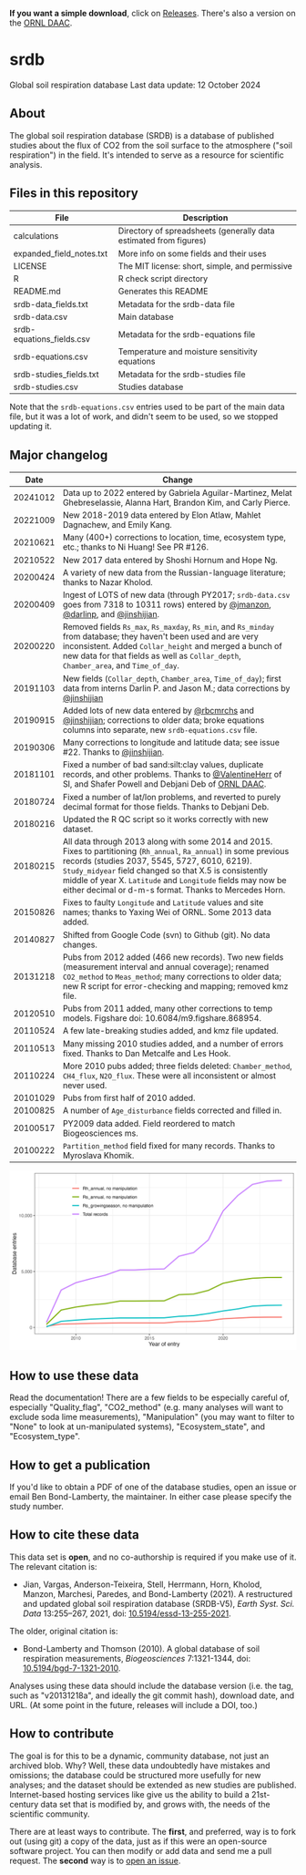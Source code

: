  **If you want a simple download**, click on [Releases](https://github.com/bpbond/srdb/releases).
 There's also a version on the [ORNL DAAC](https://doi.org/10.3334/ORNLDAAC/1235).

# srdb

Global soil respiration database
Last data update: 12 October 2024

## About

The global soil respiration database (SRDB) is a database of published
studies about the flux of CO2 from the soil surface to the atmosphere ("soil 
respiration") in the field. It's intended to serve as a resource for
scientific analysis.

## Files in this repository

File						|	Description
----------------------------|------------------------------------------------
calculations				|	Directory of spreadsheets (generally data estimated from figures)
expanded_field_notes.txt	|	More info on some fields and their uses 
LICENSE                     |   The MIT license: short, simple, and permissive
R							|	R check script directory
README.md					|	Generates this README
srdb-data_fields.txt		|	Metadata for the srdb-data file
srdb-data.csv				|	Main database
srdb-equations_fields.csv	|	Metadata for the srdb-equations file
srdb-equations.csv			|	Temperature and moisture sensitivity equations
srdb-studies_fields.txt		|	Metadata for the srdb-studies file
srdb-studies.csv			|	Studies database

Note that the `srdb-equations.csv` entries used to be part of the main data file,
but it was a lot of work, and didn't seem to be used, so we stopped updating it.

## Major changelog

Date	   	|	Change
-------- | ------------------------------------------------------------
20241012 | Data up to 2022 entered by Gabriela Aguilar-Martinez, Melat Ghebreselassie, Alanna Hart, Brandon Kim, and Carly Pierce.
20221009 | New 2018-2019 data entered by Elon Atlaw, Mahlet Dagnachew, and Emily Kang. 
20210621 | Many (400+) corrections to location, time, ecosystem type, etc.; thanks to Ni Huang! See PR #126.
20210522 | New 2017 data entered by Shoshi Hornum and Hope Ng.
20200424 | A variety of new data from the Russian-language literature; thanks to Nazar Kholod.
20200409 | Ingest of LOTS of new data (through PY2017; `srdb-data.csv` goes from 7318 to 10311 rows) entered by [@jmanzon](https://github.com/jmanzon), [@darlinp](https://github.com/darlinp), and [@jinshijian](https://github.com/jinshijian).
20200220 | Removed fields `Rs_max`, `Rs_maxday`, `Rs_min`, and `Rs_minday` from database; they haven't been used and are very inconsistent. Added `Collar_height` and merged a bunch of new data for that fields as well as `Collar_depth`, `Chamber_area`, and `Time_of_day`.
20191103 | New fields (`Collar_depth`, `Chamber_area`, `Time_of_day`); first data from interns Darlin P. and  Jason M.; data corrections by [@jinshijian](https://github.com/jinshijian)
20190915 | Added lots of new data entered by [@rbcmrchs](https://github.com/rbcmrchs) and [@jinshijian](https://github.com/jinshijian); corrections to older data; broke equations columns into separate, new `srdb-equations.csv` file.
20190306 | Many corrections to longitude and latitude data; see issue #22. Thanks to [@jinshijian](https://github.com/jinshijian).
20181101 | Fixed a number of bad sand:silt:clay values, duplicate records, and other problems. Thanks to [@ValentineHerr](https://github.com/ValentineHerr) of SI, and Shafer Powell and Debjani Deb of [ORNL DAAC](https://daac.ornl.gov).
20180724 | Fixed a number of lat/lon problems, and reverted to purely decimal format for those fields. Thanks to Debjani Deb.
20180216 | Updated the R QC script so it works correctly with new dataset.
20180215 | All data through 2013 along with some 2014 and 2015. Fixes to partitioning (`Rh_annual`, `Ra_annual`) in some previous records (studies 2037, 5545, 5727, 6010, 6219). `Study_midyear` field changed so that X.5 is consistently middle of year X. `Latitude` and `Longitude` fields may now be either decimal or d-m-s format. Thanks to Mercedes Horn.
20150826 | Fixes to faulty `Longitude` and `Latitude` values and site names; thanks to Yaxing Wei of ORNL. Some 2013 data added.
20140827 | Shifted from Google Code (svn) to Github (git). No data changes.
20131218 | Pubs from 2012 added (466 new records).	Two new fields (measurement interval and annual coverage); renamed `CO2_method` to `Meas_method`; many corrections to older data; new R script for error-checking and mapping; removed kmz file.
20120510 | Pubs from 2011 added, many other corrections to temp models. Figshare doi: 10.6084/m9.figshare.868954.
20110524 | A few late-breaking studies added, and kmz file updated.
20110513 | Many missing 2010 studies added, and a number of errors fixed. Thanks to Dan Metcalfe and Les Hook.
20110224 | More 2010 pubs added; three fields deleted: `Chamber_method`, `CH4_flux`, `N2O_flux`. These were all inconsistent or almost never used.
20101029 | Pubs from first half of 2010 added.
20100825 | A number of `Age_disturbance` fields corrected and filled in.
20100517 | PY2009 data added. Field reordered to match Biogeosciences ms.
20100222 | `Partition_method` field fixed for many records. Thanks to Myroslava Khomik.

![A plot of database growth over time](R/growth_plot.png)

## How to use these data

Read the documentation! There are a few fields to be especially careful of, 
especially "Quality_flag", "CO2_method" (e.g. many analyses will want to 
exclude soda lime measurements), "Manipulation" (you may want to filter to 
"None" to look at un-manipulated systems), "Ecosystem_state", 
and "Ecosystem_type".

## How to get a publication

If you'd like to obtain a PDF of one of the database studies, open an issue
or email Ben Bond-Lamberty, the maintainer. 
In either case please specify the study number.                                  

## How to cite these data

This data set is **open**, and no co-authorship is required if you make 
use of it. The relevant citation is:

* Jian, Vargas, Anderson-Teixeira, Stell, Herrmann, Horn, Kholod, Manzon, Marchesi, Paredes, and Bond-Lamberty (2021). A restructured and updated global soil respiration database (SRDB-V5), _Earth Syst. Sci. Data_ 13:255–267, 2021, doi: [10.5194/essd-13-255-2021](https://doi.org/10.5194/essd-13-255-2021).

The older, original citation is:

* Bond-Lamberty and Thomson (2010). A global database of soil respiration measurements, _Biogeosciences_ 7:1321-1344, doi: [10.5194/bgd-7-1321-2010](http://dx.doi.org/10.5194/bgd-7-1321-2010).

Analyses using these data should include the database version (i.e. the tag,
such as "v20131218a", and ideally the git commit hash), download date, and URL. 
(At some point in the future, releases will include a DOI, too.)

## How to contribute

The goal is for this to be a dynamic, community database, not just an
archived blob. Why? Well, these data undoubtedly have mistakes and
omissions; the database could be structured more usefully for new
analyses; and the dataset should be extended as new studies are
published. Internet-based hosting services like give us the ability to 
build a 21st-century data set that is modified by, and grows with, 
the needs of the scientific community.

There are at least ways to contribute. The **first**, and preferred, way is
to fork out (using git) a copy of the data, just as if this were
an open-source software project. You can then modify or add data and
send me a pull request. 
The **second** way is to [open an issue](https://github.com/bpbond/srdb/issues).
